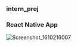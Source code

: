 ### intern_proj
### React Native App
![Screenshot_1610216007](https://user-images.githubusercontent.com/43451046/104105497-8b630980-52d4-11eb-869d-75e79694d7c1.png)
